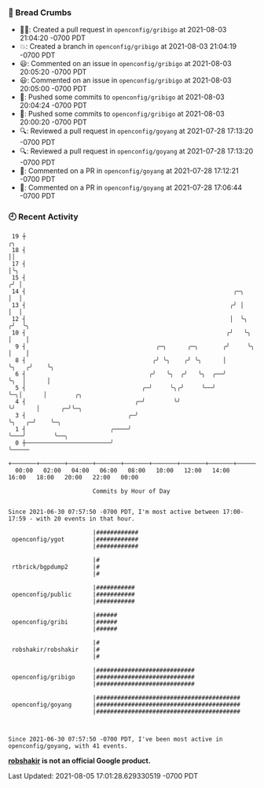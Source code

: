 ### 🍞 Bread Crumbs

 * ✍🏼: Created a pull request in `openconfig/gribigo` at 2021-08-03 21:04:20 -0700 PDT
 * 💥: Created a branch in `openconfig/gribigo` at 2021-08-03 21:04:19 -0700 PDT
 * 😃: Commented on an issue in `openconfig/gribigo` at 2021-08-03 20:05:20 -0700 PDT
 * 😃: Commented on an issue in `openconfig/gribigo` at 2021-08-03 20:05:00 -0700 PDT
 * 🚢: Pushed some commits to `openconfig/gribigo` at 2021-08-03 20:04:24 -0700 PDT
 * 🚢: Pushed some commits to `openconfig/gribigo` at 2021-08-03 20:00:20 -0700 PDT
 * 🔍: Reviewed a pull request in  `openconfig/goyang` at 2021-07-28 17:13:20 -0700 PDT
 * 🔍: Reviewed a pull request in  `openconfig/goyang` at 2021-07-28 17:13:20 -0700 PDT
 * 💬: Commented on a PR in  `openconfig/goyang` at 2021-07-28 17:12:21 -0700 PDT
 * 💬: Commented on a PR in  `openconfig/goyang` at 2021-07-28 17:06:44 -0700 PDT

### 🕘 Recent Activity
```
 19 ┼                                                                        ╭╮
 18 ┤                                                                        ││
 17 ┤                                                                        │╰╮
 15 ┤                                                                       ╭╯ │
 14 ┤                                                           ╭─╮         │  │
 13 ┤                                                          ╭╯ │         │  │
 12 ┤                                                          │  ╰╮       ╭╯  ╰╮
 10 ┤                                                         ╭╯   ╰╮      │    │
  9 ┤                                     ╭─╮      ╭─╮       ╭╯     ╰╮     │    │
  8 ┤                                    ╭╯ ╰╮    ╭╯ ╰╮      │       ╰╮   ╭╯    ╰╮
  6 ┤                                   ╭╯   ╰╮  ╭╯   ╰╮  ╭──╯        ╰╮  │      │
  5 ┤                                 ╭─╯     ╰╮╭╯     ╰──╯            ╰─╮│      │        ╭╮
  4 ┤                               ╭─╯        ╰╯                        ╰╯      │      ╭─╯╰─╮
  3 ┤                             ╭─╯                                            ╰╮   ╭─╯    ╰─╮
  1 ┤                        ╭────╯                                               ╰───╯        ╰──╮
  0 ┼────────────────────────╯                                                                    ╰─────
    +───────+───────+───────+───────+───────+───────+───────+───────+───────+───────+───────+───────+────
  00:00   02:00   04:00   06:00   08:00   10:00   12:00   14:00   16:00   18:00   20:00   22:00   00:00   

						Commits by Hour of Day


Since 2021-06-30 07:57:50 -0700 PDT, I'm most active between 17:00-17:59 - with 20 events in that hour.

```



```
                        |############
 openconfig/ygot        |############
                        |############

                        |#
 rtbrick/bgpdump2       |#
                        |#

                        |###########
 openconfig/public      |###########
                        |###########

                        |######
 openconfig/gribi       |######
                        |######

                        |#
 robshakir/robshakir    |#
                        |#

                        |############################
 openconfig/gribigo     |############################
                        |############################

                        |#########################################
 openconfig/goyang      |#########################################
                        |#########################################



Since 2021-06-30 07:57:50 -0700 PDT, I've been most active in openconfig/goyang, with 41 events.

```
**[robshakir](mailto:robjs@google.com) is not an official Google product.**  


Last Updated: 2021-08-05 17:01:28.629330519 -0700 PDT
